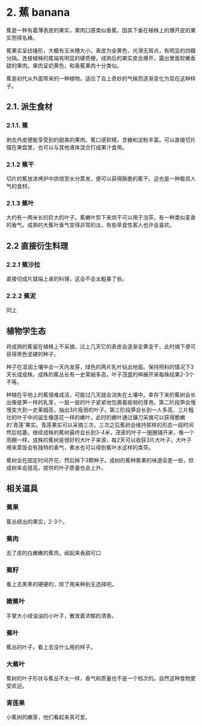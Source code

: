 # 2. 蕉 banana

蕉是一种有着薄表皮的果实，果肉口感类似香蕉。因其下垂在植株上的爆开皮的果实而得名棒。

蕉果实呈纺锤形，大概有玉米穗大小。表皮为金黄色，光滑无斑点，有明显的四瓣分隔。连接植株的尾端有明显的硬质梗。成熟后的果实皮会爆开，露出里面软嫩香甜的果肉。果肉呈奶黄色，和香蕉果肉十分类似。

蕉是初代从外面带来的一种植物。适应了岛上奇妙的气候而逐渐变化为现在这种样子。

## 2.1. 派生食材

### 2.1.1. 蕉

剥去外皮便能享受到的甜美的果肉。蕉口感软糯，含糖和淀粉丰富。可以直接切片摆在果盘里，也可以与其他液体混合打成果汁食用。

### 2.1.2 蕉干

切片的蕉放进烤炉中烘焙至水分蒸发，便可以获得酥脆的蕉干。这也是一种极具人气的食材。

### 2.1.3 蕉叶

大约有一两米长的巨大的叶子。蕉嫩叶剪下来烘干可以用于泡茶，有一种类似麦香的香气。成熟的大蕉叶香气变得非常的淡，有些草食性客人也许会喜欢。

## 2.2 直接衍生料理

### 2.2.1 蕉沙拉

直接切成片就端上桌的料理，这会不会太粗暴了些。

### 2.2.2 蕉泥

同上

## 植物学生态

将成熟的蕉留在植株上不采摘，过上几天它的表皮会逐渐变黄变干，此时摘下便可获得黑色坚硬的种子。

种子在湿润土壤中会一天内发芽，绿色的两片乳叶钻出地面。保持照料的情况下3天长成成株。成株的蕉丛长有一史莱姆多高，叶子茂盛的伸展开来每株结果2-3个不等。

种植在平地上的蕉很难成活，可能过几天就会消失在土壤中。幸存下来的蕉树会长出像是笋一样的乳芽，一层一层的叶子紧紧地包裹着瘦弱的芽孢。第二阶段笋会慢慢变大到一史莱姆高，抽出3片瘦弱的叶子。第三阶段笋会长到一人多高，三片粗壮的叶子中间诞生像莲花一样的嫩叶。此时的嫩叶通过镰刀采摘可以获得脆嫩的'青莲'果实。青莲果实可以采摘三次，三次之后蕉树会维持那样的形态一段时间然后枯萎。继续成株的蕉树最终会长到3-4米，茂密的叶子一圈圈铺开来，像一个雨棚一样。成株的蕉树是很好的大叶子来源，每2天可以收获3片大叶子。大叶子用来蒸饭会有独特的香气，煮水也可以得到蕉叶水这样的类茶。

蕉树会在固定时间开花，然后掉下3颗种子。成树的蕉种蕉果的味道会差一些，但成树率会提高，提供的叶子质量也会上升。

## 相关道具

### 蕉果

蕉丛结出的果实，2-3个。

### 蕉肉

去了皮的白嫩嫩的蕉肉，闻起来香甜可口

### 蕉籽

看上去黑黑的硬硬的，除了用来种别无选择吧。

### 嫩蕉叶

手掌大小绿油油的小叶子，散发着浓郁的清香。

### 蕉叶

蕉丛的叶子。看上去没什么用的样子。

### 大蕉叶

蕉树的叶子形状与蕉丛不太一样，香气和质量也不是一个档次的。自然这种食物更受欢迎。

### 青莲果

小蕉树的嫩芽，他们看起来真可爱。
